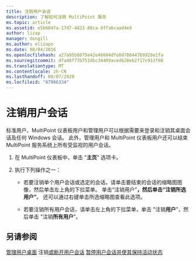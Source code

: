 ```yaml
---
title: 注销用户会话
description: 了解如何注销 MultiPoint 服务
ms.topic: article
ms.assetid: e5b604fa-17d7-4d23-88ca-8ffa6caad4e8
author: lizap
manager: dongill
ms.author: elizapo
ms.date: 08/04/2016
ms.openlocfilehash: a27a95b8075e42e46604dfe0d78644769928e1fa
ms.sourcegitcommit: dfa48f77b751dbc34409aced628eb2f17c912f08
ms.translationtype: MT
ms.contentlocale: zh-CN
ms.lasthandoff: 08/07/2020
ms.locfileid: "87966334"
---
```

# <a name="log-off-user-sessions"></a>注销用户会话
标准用户、MultiPoint 仪表板用户和管理用户可以根据需要来登录和注销其桌面会话及任何 Windows 会话。 此外，管理用户和 MultiPoint 仪表板用户还可以结束 MultiPoint 服务系统上所有受监视的用户会话。

1.  在 MultiPoint 仪表板中，单击 "**主页**" 选项卡。

2.  执行下列操作之一：

    -   若要注销单个用户会话或选定的会话，请单击要结束的会话的缩略图图像，然后单击左上角的下拉菜单。 单击“注销用户”****，然后单击“注销所选用户”****。 还可以通过右键单击所选缩略图查看此选项。

    -   若要注销所有用户会话，请单击左上角的下拉菜单，单击 "注销**用户**"，然后单击 "注销**所有用户**"。

## <a name="see-also"></a>另请参阅
[管理用户桌面](manage-user-desktops-using-multipoint-dashboard.md) 
注销[或断开用户会话](Log-off-or-Disconnect-User-Sessions.md) 
[暂停用户会话并使其保持活动状态](Suspend-and-Leave-User-Session-Active.md)
